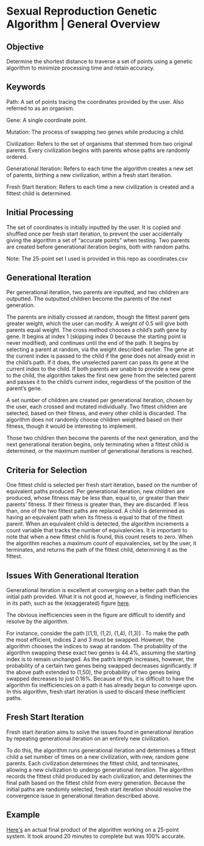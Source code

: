 # Sexual Reproduction Genetic Algorithm | General Overview

## Objective
Determine the shortest distance to traverse a set of points using a genetic algorithm to minimize processing time and retain accuracy.

## Keywords
Path: A set of points tracing the coordinates provided by the user. Also referred to as an organism.

Gene: A single coordinate point.

Mutation: The process of swapping two genes while producing a child.

Civilization: Refers to the set of organisms that stemmed from two original parents. Every civilization begins with parents whose paths are randomly ordered.

Generational Iteration: Refers to each time the algorithm creates a new set of parents, birthing a new civilization, within a fresh start iteration.

Fresh Start Iteration: Refers to each time a new civilization is created and a fittest child is determined.

## Initial Processing
The set of coordinates is initially inputted by the user. It is copied and shuffled once per fresh start iteration, to prevent the user accidentally giving the algorithm a set of “accurate points” when testing. Two parents are created before generational iteration begins, both with random paths.

Note: The 25-point set I used is provided in this repo as coordinates.csv

## Generational Iteration
Per generational iteration, two parents are inputted, and two children are outputted. The outputted children become the parents of the next generation. 

The parents are initially crossed at random, though the fittest parent gets greater weight, which the user can modify. A weight of 0.5 will give both parents equal weight. The cross method chooses a child’s path gene by gene. It begins at index 1 (skipping index 0 because the starting point is never modified), and continues until the end of the path. It begins by selecting a parent at random, via the weight described earlier. The gene at the current index is passed to the child if the gene does not already exist in the child’s path. If it does, the unselected parent can pass its gene at the current index to the child. If both parents are unable to provide a new gene to the child, the algorithm takes the first new gene from the selected parent and passes it to the child’s current index, regardless of the position of the parent’s gene.

A set number of children are created per generational iteration, chosen by the user, each crossed and mutated individually. Two fittest children are selected, based on their fitness, and every other child is discarded. The algorithm does not randomly choose children weighted based on their fitness, though it would be interesting to implement.

Those two children then become the parents of the next generation, and the next generational iteration begins, only terminating when a fittest child is determined, or the maximum number of generational iterations is reached.

## Criteria for Selection
One fittest child is selected per fresh start iteration, based on the number of equivalent paths produced. Per generational iteration, new children are produced, whose fitness may be less than, equal to, or greater than their parents’ fitness. If their fitness is greater than, they are discarded. If less than, one of the two fittest paths are replaced. A child is determined as having an equivalent path when its fitness is equal to that of the fittest parent. When an equivalent child is detected, the algorithm increments a count variable that tracks the number of equivalencies. It is important to note that when a new fittest child is found, this count resets to zero. When the algorithm reaches a maximum count of equivalencies, set by the user, it terminates, and returns the path of the fittest child, determining it as the fittest.

## Issues With Generational Iteration
Generational iteration is excellent at converging on a better path than the initial path provided. What it is not good at, however, is finding inefficiencies in its path, such as the (exaggerated) figure [here](https://drive.google.com/file/d/1Jzd1lI8p3RGG-NSmsS6Y9Mx9pj0RR7Rr/view?usp=sharing).


The obvious inefficiencies seen in the figure are difficult to identify and resolve by the algorithm.

For instance, consider the path [(1,1), (1,2), (1,4), (1,3)] . To make the path the most efficient, indices 2 and 3 must be swapped. However, the algorithm chooses the indices to swap at random. The probability of the algorithm swapping these exact two genes is 44.4%, assuming the starting index is to remain unchanged. As the path’s length increases, however, the probability of a certain two genes being swapped decreases significantly. If the above path extended to (1,50), the probability of two genes being swapped decreases to just 0.16%. Because of this, it is difficult to have the algorithm fix inefficiencies on a path it has already begun to converge upon. In this algorithm, fresh start iteration is used to discard these inefficient paths.

## Fresh Start Iteration
Fresh start iteration aims to solve the issues found in generational iteration by repeating generational iteration on an entirely new civilization.

To do this, the algorithm runs generational iteration and determines a fittest child a set number of times on a new civilization, with new, random gene parents. Each civilization determines the fittest child, and terminates, allowing a new civilization to undergo generational iteration. The algorithm records the fittest child produced by each civilization, and determines the final path based on the fittest child from every generation. Because the initial paths are randomly selected, fresh start iteration should resolve the convergence issue in generational iteration described above.

## Example
[Here's](https://drive.google.com/file/d/1V_gwUQg9ryqyJn08Rjjqiq-MbhKbPazR/view?usp=sharing) an actual final product of the algorithm working on a 25-point system. It took around 20 minutes to complete but was 100% accurate.
